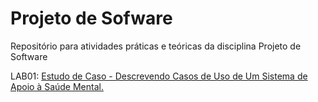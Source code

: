 # Projeto de Sofware

Repositório para atividades práticas e teóricas da disciplina Projeto de Software


LAB01: [Estudo de Caso - Descrevendo Casos de Uso de Um Sistema de Apoio à Saúde Mental.](labs/lab-mentcare.md)
